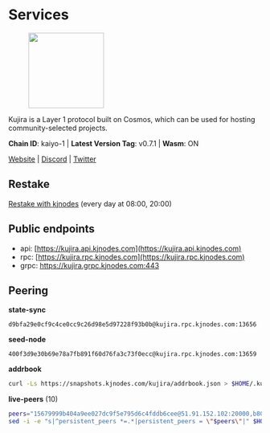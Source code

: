 # Services

<figure><img src="https://raw.githubusercontent.com/kj89/testnet_manuals/main/pingpub/logos/kujira.png" width="150" alt=""><figcaption></figcaption></figure>

Kujira is a Layer 1 protocol built on Cosmos, which can be used for  hosting community-selected projects.

**Chain ID**: kaiyo-1 | **Latest Version Tag**: v0.7.1 | **Wasm**: ON

[Website](https://kujira.app) | [Discord](https://discord.gg/teamkujira) | [Twitter](https://twitter.com/TeamKujira)

## Restake

[Restake with kjnodes](https://restake.app/kujira/kujiravaloper1tnuqj73jfn3724lqz34c27tuv80nv336sadqym) (every day at 08:00, 20:00)
## Public endpoints

* api: [https://kujira.api.kjnodes.com](https://kujira.api.kjnodes.com)
* rpc: [https://kujira.rpc.kjnodes.com](https://kujira.rpc.kjnodes.com)
* grpc: https://kujira.grpc.kjnodes.com:443

## Peering

**state-sync**

```text
d9bfa29e0cf9c4ce0cc9c26d98e5d97228f93b0b@kujira.rpc.kjnodes.com:13656
```

**seed-node**

```text
400f3d9e30b69e78a7fb891f60d76fa3c73f0ecc@kujira.rpc.kjnodes.com:13659
```

**addrbook**
```bash
curl -Ls https://snapshots.kjnodes.com/kujira/addrbook.json > $HOME/.kujira/config/addrbook.json
```

**live-peers** (10)
```bash
peers="15679999b404a9ee027dc9f5e795d6c4fddb6cee@51.91.152.102:20000,b802fbfb83d6400639f17f2883f30a46ee6b05ad@51.210.223.185:32095,213dbb8301ce1c0f5662a9b723bd613f15e1dd4e@75.119.157.167:30656,d9bfa29e0cf9c4ce0cc9c26d98e5d97228f93b0b@65.109.88.38:13656,d87e960e5512e89af70721484617fe72e43dcb29@165.22.199.234:26020,129771a48f43b83c6144c7d282ad1da62434cc07@15.204.197.12:26656,c4737bc4c7705c4bd94ab23d0089bdb1136573ce@159.89.101.239:26020,d6f2eee997d108d4fde5683e31d678427376dfce@77.68.27.75:26656,4ae125f9c9b8e2f1ac83749c2209e26056b97851@65.108.238.103:11856,3d150f6a71caca5607daff69c9049c04c37da64e@51.210.223.186:30095"
sed -i -e "s|^persistent_peers *=.*|persistent_peers = \"$peers\"|" $HOME/.kujira/config/config.toml
```
